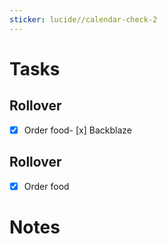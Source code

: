 ```yaml
---
sticker: lucide//calendar-check-2
---
```

# Tasks
## Rollover
- [x] Order food- [x] Backblaze
## Rollover
- [x] Order food

# Notes